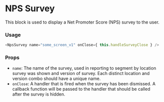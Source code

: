 # NPS Survey

This block is used to display a Net Promoter Score (NPS) survey to the user.

### Usage

```javascript
<NpsSurvey name="some_screen_v1" onClose={ this.handleSurveyClose } />
```

### Props

- `name`: The name of the survey, used in reporting to segment by location survey
  was shown and version of survey. Each distinct location and version combo should
  have a unique name.
- `onClose`: A handler that is fired when the survey has been dismissed. A
  callback function will be passed to the handler that should be called after the survey is hidden.
